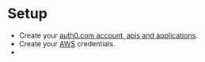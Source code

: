 # Setup

- Create your [auth0.com account, apis and applications](./AUTH0.md).  
- Create your [AWS](./AWS.md) credentials.  
- 
